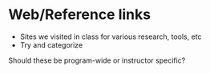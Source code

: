 # Web/Reference links
* Sites we visited in class for various research, tools, etc
* Try and categorize

Should these be program-wide or instructor specific?

